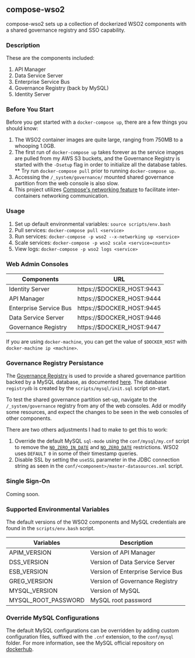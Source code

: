 ## compose-wso2

compose-wso2 sets up a collection of dockerized WSO2 components with a shared governance registry and SSO capability.

### Description

These are the components included:

1. API Manager
2. Data Service Server
3. Enterprise Service Bus
4. Governance Registry (back by MySQL)
5. Identity Server

### Before You Start

Before you get started with a `docker-compose up`, there are a few things you should know:

1. The WSO2 container images are quite large, ranging from 750MB to a whooping 1.0GB.
2. The first run of `docker-compose up` takes forever as the service images are pulled from my AWS S3 buckets, and the Governance Registry is started with the `-Dsetup` flag in order to initialize all the database tables. 
** Try run `docker-compose pull` prior to running `docker-compose up`.
3. Accessing the `/_system/governance/` mounted shared governance partition from the web console is also slow.
4. This project utilizes [Compose's networking feature](https://docs.docker.com/compose/networking/) to facilitate inter-containers networking communication.

### Usage

1. Set up default environmental variables: `source scripts/env.bash`
2. Pull services: `docker-compose pull <service>`
3. Run services: `docker-compose -p wso2 --x-networking up <service>`
4. Scale services: `docker-compose -p wso2 scale <service=counts>`
5. View logs: `docker-compose -p wso2 logs <service>`

### Web Admin Consoles

Components             | URL
---------------------- | -----------------------------
Identity Server        | https://$DOCKER_HOST:9443
API Manager            | https://$DOCKER_HOST:9444
Enterprise Service Bus | https://$DOCKER_HOST:9445
Data Service Server    | https://$DOCKER_HOST:9446
Governance Registry    | https://$DOCKER_HOST:9447

If you are using `docker-machine`, you can get the value of `$DOCKER_HOST` with `docker-machine ip <machine>`.

### Governance Registry Persistance

The [Governance Registry](http://wso2.com/products/governance-registry/) is used to provide a shared governance partition backed by a MySQL database, as documented [here](https://docs.wso2.com/display/ESB490/Governance+Partition+in+a+Remote+Registry). The database `registrydb` is created by the `scripts/mysql/init.sql` script on-start. 

To test the shared governance partition set-up, navigate to the `/_system/governance` registry from any of the web consoles. Add or modify some resources, and expect the changes to be seen in the web consoles of other components.

There are two others adjustments I had to make to get this to work:

1. Override the default MySQL `sql-mode` using the `conf/mysql/my.cnf` script to remove the [`NO_ZERO_IN_DATE`](http://dev.mysql.com/doc/refman/5.7/en/sql-mode.html#sqlmode_no_zero_in_date) and [`NO_ZERO_DATE`](http://dev.mysql.com/doc/refman/5.7/en/sql-mode.html#sqlmode_no_zero_date) restrictions. WSO2 uses `DEFAULT 0` in some of their timestamp queries.
2. Disable SSL by setting the `useSSL` parameter in the JDBC connection string as seen in the `conf/<component>/master-datasources.xml` script.

### Single Sign-On

Coming soon.

### Supported Environmental Variables

The default versions of the WSO2 components and MySQL credentials are found in the `scripts/env.bash` script.

Variables           | Description
------------------- | --------------------------------
APIM_VERSION        | Version of API Manager
DSS_VERSION         | Version of Data Service Server
ESB_VERSION         | Version of Enterprise Service Bus
GREG_VERSION        | Version of Governance Registry
MYSQL_VERSION       | Version of MySQL
MYSQL_ROOT_PASSWORD | MySQL root password

### Override MySQL Configurations

The default MySQL configurations can be overridden by adding custom configuration files, suffixed with the `.cnf` extension, to the `conf/mysql` folder. For more information, see the MySQL official repository on [dockerhub](https://hub.docker.com/_/mysql/).
